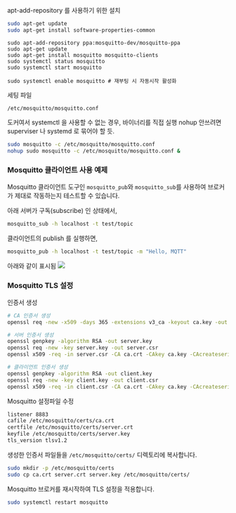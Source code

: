 
apt-add-repository 를 사용하기 위한 설치
```sh
sudo apt-get update
sudo apt-get install software-properties-common
```

```shell
sudo apt-add-repository ppa:mosquitto-dev/mosquitto-ppa
sudo apt-get update
sudo apt-get install mosquitto mosquitto-clients
sudo systemctl status mosquitto
sudo systemctl start mosquitto

sudo systemctl enable mosquitto # 재부팅 시 자동시작 활성화
```

세팅 파일
```
/etc/mosquitto/mosquitto.conf
```

도커여서 systemctl 을 사용할 수 없는 경우, 바이너리를 직접 실행
nohup 안쓰려면 superviser 나 systemd 로 묶어야 할 듯.
```sh
sudo mosquitto -c /etc/mosquitto/mosquitto.conf
nohup sudo mosquitto -c /etc/mosquitto/mosquitto.conf &
```

### Mosquitto 클라이언트 사용 예제
Mosquitto 클라이언트 도구인 `mosquitto_pub`와 `mosquitto_sub`를 사용하여 브로커가 제대로 작동하는지 테스트할 수 있습니다.

아래 서버가 구독(subscribe) 인 상태에서,
```sh
mosquitto_sub -h localhost -t test/topic
```

클라이언트의 publish 를 실행하면,
```sh
mosquitto_pub -h localhost -t test/topic -m "Hello, MQTT"
```

아래와 같이 표시됨
![](image1.png)

### Mosquitto TLS 설정

인증서 생성
```sh
# CA 인증서 생성
openssl req -new -x509 -days 365 -extensions v3_ca -keyout ca.key -out ca.crt

# 서버 인증서 생성
openssl genpkey -algorithm RSA -out server.key
openssl req -new -key server.key -out server.csr
openssl x509 -req -in server.csr -CA ca.crt -CAkey ca.key -CAcreateserial -out server.crt -days 365

# 클라이언트 인증서 생성
openssl genpkey -algorithm RSA -out client.key
openssl req -new -key client.key -out client.csr
openssl x509 -req -in client.csr -CA ca.crt -CAkey ca.key -CAcreateserial -out client.crt -days 365

```

Mosquitto 설정파일 수정
```sh
listener 8883
cafile /etc/mosquitto/certs/ca.crt
certfile /etc/mosquitto/certs/server.crt
keyfile /etc/mosquitto/certs/server.key
tls_version tlsv1.2
```

생성한 인증서 파일들을 `/etc/mosquitto/certs/` 디렉토리에 복사합니다.
```sh
sudo mkdir -p /etc/mosquitto/certs
sudo cp ca.crt server.crt server.key /etc/mosquitto/certs/
```

Mosquitto 브로커를 재시작하여 TLS 설정을 적용합니다.
```sh
sudo systemctl restart mosquitto
```